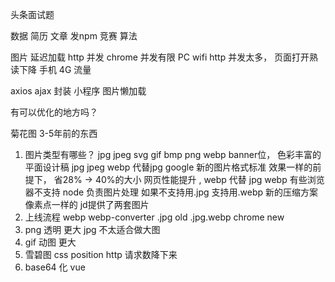 头条面试题

数据  简历 文章 发npm 竞赛  算法 

图片 延迟加载
http 并发  chrome 并发有限
PC   wifi  http 并发太多， 页面打开熟读下降
手机 4G  流量 

axios ajax 封装
小程序  图片懒加载 

有可以优化的地方吗？ 

菊花图 3-5年前的东西

1. 图片类型有哪些？ 
jpg jpeg svg  gif bmp  png  webp 
banner位， 色彩丰富的平面设计稿  jpg jpeg 
webp  代替jpg google 新的图片格式标准 效果一样的前提下， 省28% -> 40%的大小  网页性能提升 , webp 代替 jpg 
  webp 有些浏览器不支持 
  node 负责图片处理  如果不支持用.jpg   支持用.webp  新的压缩方案
  像素点一样的    jd提供了两套图片
2. 上线流程  webp  webp-converter
  .jpg old    .jpg.webp chrome new 
3. png 透明 更大  jpg  不太适合做大图 
4. gif 动图 更大
5. 雪碧图  css position   http 请求数降下来
6. base64 化   vue 





